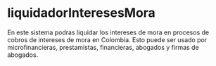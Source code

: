 # liquidadorInteresesMora
En este sistema podras liquidar los intereses de mora en procesos de cobros de intereses de mora en Colombia. Esto puede ser usado por microfinancieras, prestamistas, financieras, abogados y firmas de abogados.

